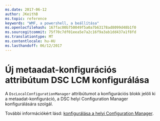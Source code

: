 ```yaml
---
ms.date: 2017-06-12
author: JKeithB
ms.topic: reference
keywords: "WMF, a powershell, a beállítása"
ms.openlocfilehash: 167fac00b750049f5a0a7b63178ad8099d48b1f0
ms.sourcegitcommit: 75f70c7df01eea5e7a2c16f9a3ab1dd437a1f8fd
ms.translationtype: MT
ms.contentlocale: hu-HU
ms.lasthandoff: 06/12/2017
---
```

# <a name="configure-dsc-lcm-with-new-meta-configuration-attribute"></a>Új metaadat-konfigurációs attribútum DSC LCM konfigurálása

A `DscLocalConfigurationManager` attribútumot a konfigurációs blokk jelöli ki a metaadat-konfiguráció, a DSC helyi Configuration Manager konfigurálására szolgál. 

További információkért lásd: [konfigurálása a helyi Configuration Manager](https://msdn.microsoft.com/powershell/dsc/metaconfig).

